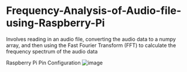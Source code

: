 # Frequency-Analysis-of-Audio-file-using-Raspberry-Pi
Involves reading in an audio file, converting the audio data to a numpy array, and then using the Fast Fourier Transform (FFT) to calculate the frequency spectrum of the audio data

Raspberry Pi Pin Configuration
![image](https://github.com/Vaishd30/Frequency-Analysis-of-Audio-file-using-Raspberry-Pi/assets/139155413/322d02af-c3b5-4ab0-944e-50b3fc0adb44)

